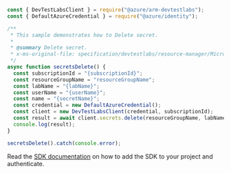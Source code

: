 ```javascript
const { DevTestLabsClient } = require("@azure/arm-devtestlabs");
const { DefaultAzureCredential } = require("@azure/identity");

/**
 * This sample demonstrates how to Delete secret.
 *
 * @summary Delete secret.
 * x-ms-original-file: specification/devtestlabs/resource-manager/Microsoft.DevTestLab/stable/2018-09-15/examples/Secrets_Delete.json
 */
async function secretsDelete() {
  const subscriptionId = "{subscriptionId}";
  const resourceGroupName = "resourceGroupName";
  const labName = "{labName}";
  const userName = "{userName}";
  const name = "{secretName}";
  const credential = new DefaultAzureCredential();
  const client = new DevTestLabsClient(credential, subscriptionId);
  const result = await client.secrets.delete(resourceGroupName, labName, userName, name);
  console.log(result);
}

secretsDelete().catch(console.error);
```

Read the [SDK documentation](https://github.com/Azure/azure-sdk-for-js/blob/%40azure%2Farm-devtestlabs_4.0.1/sdk/devtestlabs/arm-devtestlabs/README.md) on how to add the SDK to your project and authenticate.
